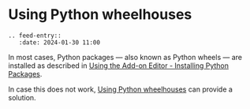 # Using Python wheelhouses

```{eval-rst}
.. feed-entry::
   :date: 2024-01-30 11:00
```

In most cases, Python packages &mdash; also known as Python wheels &mdash; are installed as described in <a href="../howtos/using_add_on_editor/using_add_on_editor.html#installing-python-packages">Using the Add-on Editor - Installing Python Packages</a>.

In case this does not work, [Using Python wheelhouses](../howtos/using_wheelhouses/using_wheelhouses.html) can provide a solution.